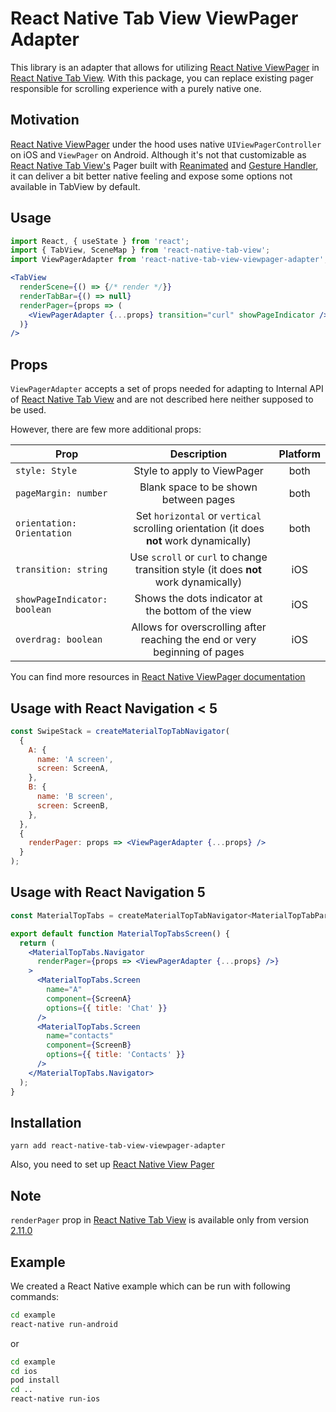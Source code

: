 # React Native Tab View ViewPager Adapter
This library is an adapter that allows for utilizing [React Native ViewPager](https://github.com/react-native-community/react-native-viewpager) in  [React Native Tab View](https://github.com/react-native-community/react-native-tab-view). With this package, you can replace existing pager responsible for scrolling experience with a purely native one.

## Motivation
[React Native ViewPager](https://github.com/react-native-community/react-native-viewpager) under the hood uses native `UIViewPagerController` on iOS and `ViewPager` on Android. Although it's not that customizable as [React Native Tab View's](https://github.com/react-native-community/react-native-viewpager) Pager built with [Reanimated](https://github.com/kmagiera/react-native-reanimated) and [Gesture Handler](https://github.com/kmagiera/react-native-gesture-handler), it can deliver a bit better native feeling and expose some options not available in TabView by default.

## Usage
```jsx harmony
import React, { useState } from 'react';
import { TabView, SceneMap } from 'react-native-tab-view';
import ViewPagerAdapter from 'react-native-tab-view-viewpager-adapter';

<TabView
  renderScene={() => {/* render */}}
  renderTabBar={() => null}
  renderPager={props => (
    <ViewPagerAdapter {...props} transition="curl" showPageIndicator />
  )}
/>

```

## Props
`ViewPagerAdapter` accepts a set of props needed for adapting to Internal API of [React Native Tab View](https://github.com/react-native-community/react-native-tab-view) and are not described here neither supposed to be used.

However, there are few more additional props:

|Prop|Description|Platform|
|-|:-----:|:---:|
|`style: Style`|Style to apply to ViewPager|both
|`pageMargin: number`|Blank space to be shown between pages|both
|`orientation: Orientation`|Set `horizontal` or `vertical` scrolling orientation (it does **not** work dynamically)|both
|`transition: string `|Use `scroll` or `curl` to change transition style (it does **not** work dynamically)|iOS
|`showPageIndicator: boolean`|Shows the dots indicator at the bottom of the view|iOS
|`overdrag: boolean`|Allows for overscrolling after reaching the end or very beginning of pages|iOS

You can find more resources in [React Native ViewPager documentation](https://github.com/react-native-community/react-native-viewpager)

## Usage with React Navigation < 5

```jsx harmony
const SwipeStack = createMaterialTopTabNavigator(
  {
    A: {
      name: 'A screen',
      screen: ScreenA,
    },
    B: {
      name: 'B screen',
      screen: ScreenB,
    },
  },
  {
    renderPager: props => <ViewPagerAdapter {...props} />
  }
);
```

## Usage with React Navigation 5


```jsx harmony
const MaterialTopTabs = createMaterialTopTabNavigator<MaterialTopTabParams>();

export default function MaterialTopTabsScreen() {
  return (
    <MaterialTopTabs.Navigator
      renderPager={props => <ViewPagerAdapter {...props} />}
    >
      <MaterialTopTabs.Screen
        name="A"
        component={ScreenA}
        options={{ title: 'Chat' }}
      />
      <MaterialTopTabs.Screen
        name="contacts"
        component={ScreenB}
        options={{ title: 'Contacts' }}
      />
    </MaterialTopTabs.Navigator>
  );
}
```

## Installation
```
yarn add react-native-tab-view-viewpager-adapter
```
Also, you need to set up [React Native View Pager](https://github.com/react-native-community/react-native-viewpager)

## Note
`renderPager` prop in [React Native Tab View](https://github.com/react-native-community/react-tab-view) is available only from version [2.11.0](https://github.com/react-native-community/react-native-tab-view/commit/429fab86b66ad19dd3a76d4c460e62e15e9f9535)

## Example
We created a React Native example which can be run with following commands:

```bash
cd example
react-native run-android
```

or 
```bash
cd example
cd ios
pod install
cd ..
react-native run-ios
```
